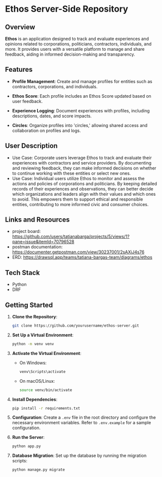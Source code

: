 # Ethos Server-Side Repository

## Overview

**Ethos** is an application designed to track and evaluate experiences and opinions related to corporations, politicians, contractors, individuals, and more. It provides users with a versatile platform to manage and share feedback, aiding in informed decision-making and transparency.


## Features

- **Profile Management**: Create and manage profiles for entities such as contractors, corporations, and individuals.
  
- **Ethos Score**: Each profile includes an Ethos Score updated based on user feedback.

- **Experience Logging**: Document experiences with profiles, including descriptions, dates, and score impacts.

- **Circles**: Organize profiles into 'circles,' allowing shared access and collaboration on profiles and logs.


## User Description
- Use Case: Corporate users leverage Ethos to track and evaluate their experiences with contractors and service providers. By documenting and reviewing feedback, they can make informed decisions on whether to continue working with these entities or select new ones.
- Use Case: Individual users utilize Ethos to monitor and assess the actions and policies of corporations and politicians. By keeping detailed records of their experiences and observations, they can better decide which organizations and leaders align with their values and which ones to avoid. This empowers them to support ethical and responsible entities, contributing to more informed civic and consumer choices.


## Links and Resources
- project board: https://github.com/users/tatianabarga/projects/5/views/1?pane=issue&itemId=70796528
- postman documentation: https://documenter.getpostman.com/view/30237001/2sAXjJ4s76
- ERD: https://drawsql.app/teams/tatiana-bargas-team/diagrams/ethos


## Tech Stack
- Python
- DRF


## Getting Started

1. **Clone the Repository**:
   ```bash
   git clone https://github.com/yourusername/ethos-server.git
   ```

2. **Set Up a Virtual Environment**:
   ```bash
   python -m venv venv
   ```

3. **Activate the Virtual Environment**:
   - On Windows:
     ```bash
     venv\Scripts\activate
     ```
   - On macOS/Linux:
     ```bash
     source venv/bin/activate
     ```

4. **Install Dependencies**:
   ```bash
   pip install -r requirements.txt
   ```

5. **Configuration**:
   Create a `.env` file in the root directory and configure the necessary environment variables. Refer to `.env.example` for a sample configuration.

6. **Run the Server**:
   ```bash
   python app.py
   ```

7. **Database Migration**:
   Set up the database by running the migration scripts:
   ```bash
   python manage.py migrate
   ```


